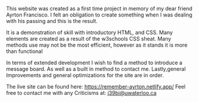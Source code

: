 ﻿This website was created as a first time project in memory of my dear friend Ayrton Francisco.
I felt an obligation to create something when I was dealing with his passing and this is the result.

It is a demonstration of skill with introductory HTML, and CSS.
Many elements are created as a result of the w3schools CSS sheat.
Many methods use may not be the most efficient, however as it stands it is more than functional

In terms of extended development I wish to find a method to introduce a message board.
As well as a built in method to contact me.
Lastly,general Improvements and general optimizations for the site are in order.

The live site can be found here: https://remember-ayrton.netlify.app/
Feel free to contact me with any Criticisms at: j39bi@uwaterloo.ca 



